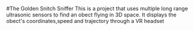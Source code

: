 #The Golden Snitch Sniffer
This is a project that uses multiple long range ultrasonic sensors to find an obect flying in 3D space. It displays the obect's coordinates,speed and trajectory through a VR headset 
